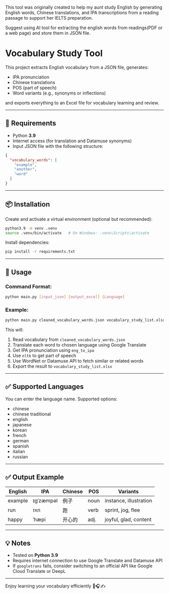 This tool was originally created to help my aunt study English by generating English words, Chinese translations, and IPA transcriptions from a reading passage to support her IELTS preparation.

Suggest using AI tool for extracting the english words from readings(PDF or a web page) and store them in JSON file.

# Vocabulary Study Tool

This project extracts English vocabulary from a JSON file, generates:

- IPA pronunciation
- Chinese translations
- POS (part of speech)
- Word variants (e.g., synonyms or inflections)

and exports everything to an Excel file for vocabulary learning and review.

---

## 🔧 Requirements

- Python **3.9**
- Internet access (for translation and Datamuse synonyms)
- Input JSON file with the following structure:

```json
{
  "vocabulary_words": [
    "example",
    "another",
    "word"
  ]
}
```

---

## 📦 Installation

Create and activate a virtual environment (optional but recommended):

```bash
python3.9 -m venv .venv
source .venv/bin/activate   # On Windows: .venv\Scripts\activate
```

Install dependencies:

```bash
pip install -r requirements.txt
```

---

## 🚀 Usage

### Command Format:

```bash
python main.py [input_json] [output_excel] [Language]
```

### Example:

```bash
python main.py cleaned_vocabulary_words.json vocabulary_study_list.xlsx chinese
```

This will:

1. Read vocabulary from `cleaned_vocabulary_words.json`
2. Translate each word to chosen language using Google Translate
3. Get IPA pronunciation using `eng_to_ipa`
4. Use `nltk` to get part of speech
5. Use WordNet or Datamuse API to fetch similar or related words
6. Export the result to `vocabulary_study_list.xlsx`

---
## ✅ Supported Languages

You can enter the language name. Supported options:

- chinese
- chinese traditional
- english
- japanese
- korean
- french
- german
- spanish
- italian
- russian

---

## ✅ Output Example

| English  | IPA       | Chinese | POS   | Variants               |
|----------|-----------|---------|-------|------------------------|
| example  | ɪɡˈzæmpəl | 例子    | noun  | instance, illustration |
| run      | rʌn       | 跑      | verb  | sprint, jog, flee      |
| happy    | ˈhæpi     | 开心的  | adj.  | joyful, glad, content  |

---



## 💡 Notes

- Tested on **Python 3.9**
- Requires internet connection to use Google Translate and Datamuse API
- If `googletrans` fails, consider switching to an official API like Google Cloud Translate or DeepL

---

Enjoy learning your vocabulary efficiently 📘🎧✍️
